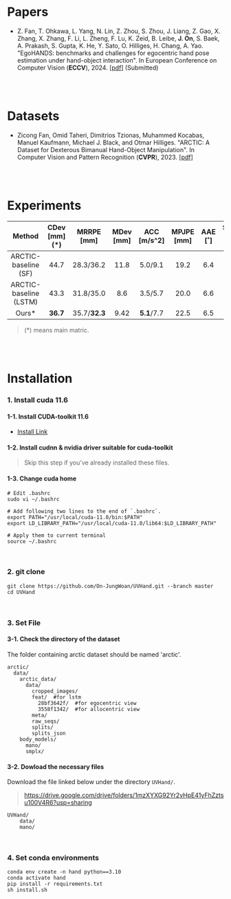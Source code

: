# Papers

- Z. Fan, T. Ohkawa, L. Yang, N. Lin, Z. Zhou, S. Zhou, J. Liang, Z. Gao, X. Zhang, X. Zhang, F. Li, L. Zheng, F. Lu, K. Zeid, B. Leibe, **J. On**, S. Baek, A. Prakash, S. Gupta, K. He, Y. Sato, O. Hilliges, H. Chang, A. Yao. "EgoHANDS: benchmarks and challenges for egocentric hand pose estimation under hand-object interaction". In European Conference on Computer Vision (**ECCV**), 2024. [[pdf]](https://arxiv.org/pdf/2403.16428.pdf) (Submitted)

<br>
<br>

# Datasets

- Zicong Fan, Omid Taheri, Dimitrios Tzionas, Muhammed Kocabas, Manuel Kaufmann, Michael J. Black, and Otmar Hilliges. "ARCTIC: A Dataset for Dexterous Bimanual Hand-Object Manipulation". In Computer Vision and Pattern Recognition (**CVPR**), 2023.  [[pdf]](https://download.is.tue.mpg.de/arctic/arctic_april_24.pdf)

<br>
<br>


# Experiments

| Method                | CDev [mm] (*)     | MRRPE [mm]         | MDev [mm] | ACC [m/s^2]         | MPJPE [mm] | AAE [˚]  | Success Rate [%] |
|:---------------------:|:--------:|:-------------:|:----:|:-----------:|:-----:|:----:|:------------:|
| ARCTIC-baseline (SF)   | 44.7     | 28.3/36.2     | 11.8 | 5.0/9.1     | 19.2  | 6.4  | 53.9         |
| ARCTIC-baseline (LSTM) | 43.3     | 31.8/35.0     | 8.6  | 3.5/5.7     | 20.0  | 6.6  | 53.5         |
| Ours*                 | **36.7** | 35.7/**32.3** | 9.42 | **5.1**/7.7 | 22.5  | 6.5 | **63.9**     |

> (*) means main matric.

<br>
<br>

# Installation

### 1. Install cuda 11.6
#### 1-1. Install CUDA-toolkit 11.6

  - [Install Link](https://developer.nvidia.com/cuda-11-6-0-download-archive?target_os=Linux&target_arch=x[…]tion=Ubuntu&target_version=20.04&target_type=runfile_local)
  
#### 1-2. Install cudnn & nvidia driver suitable for cuda-toolkit

> Skip this step if you've already installed these files.

#### 1-3. Change cuda home

```
# Edit .bashrc
sudo vi ~/.bashrc

# Add following two lines to the end of `.bashrc`.
export PATH="/usr/local/cuda-11.0/bin:$PATH"
export LD_LIBRARY_PATH="/usr/local/cuda-11.0/lib64:$LD_LIBRARY_PATH"

# Apply them to current terminal
source ~/.bashrc
```

<br>

### 2. git clone

```
git clone https://github.com/On-JungWoan/UVHand.git --branch master
cd UVHand
```

<br>

### 3. Set File

#### 3-1. Check the directory of the dataset
The folder containing arctic dataset should be named 'arctic'.

```
arctic/
  data/
    arctic_data/
      data/
        cropped_images/
        feat/  #for lstm
          28bf3642f/  #for egocentric view
          3558f1342/  #for allocentric view
        meta/
        raw_seqs/
        splits/
        splits_json
    body_models/
      mano/
      smplx/
```

#### 3-2. Dowload the necessary files
Download the file linked below under the directory `UVHand/`.
> <https://drive.google.com/drive/folders/1mzXYXG92Yr2vHpE41yFhZztsu100V4R6?usp=sharing>

```
UVHand/
    data/
    mano/
```

<br>

### 4. Set conda environments

```
conda env create -n hand python==3.10
conda activate hand
pip install -r requirements.txt
sh install.sh
```
